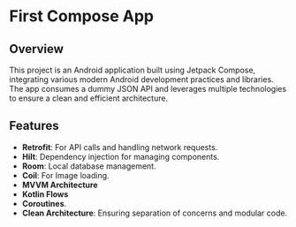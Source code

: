 #  First Compose App

## Overview

This project is an Android application built using Jetpack Compose, integrating various modern Android development practices and libraries. The app consumes a dummy JSON API and leverages multiple technologies to ensure a clean and efficient architecture.

## Features

- **Retrofit**: For API calls and handling network requests.
- **Hilt**: Dependency injection for managing components.
- **Room**: Local database management.
- **Coil**: For Image loading.
- **MVVM Architecture**
- **Kotlin Flows**
- **Coroutines**.
- **Clean Architecture**: Ensuring separation of concerns and modular code.
